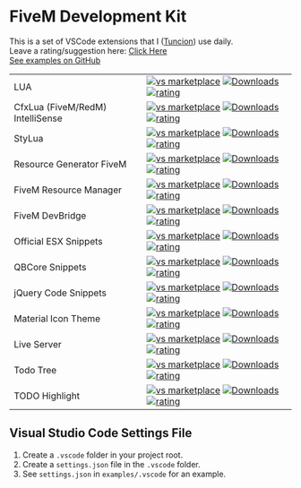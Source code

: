 # FiveM Development Kit

This is a set of VSCode extensions that I ([Tuncion](https://github.com/Tuncion)) use daily.\
Leave a rating/suggestion here: [Click Here](https://forum.cfx.re/t/pack-fivem-development/5166915)\
[See examples on GitHub](https://github.com/Tuncion/vscode-fivem-development-kit)

|              |         |
|--------------|---------|
| LUA | [![vs marketplace](https://img.shields.io/vscode-marketplace/v/sumneko.lua.svg?label=Visual%20Studio%20Marketplace)](https://marketplace.visualstudio.com/items?itemName=sumneko.lua) [![Downloads](https://img.shields.io/vscode-marketplace/d/sumneko.lua.svg)](https://marketplace.visualstudio.com/items?itemName=sumneko.lua) [![rating](https://img.shields.io/vscode-marketplace/r/sumneko.lua.svg)](https://marketplace.visualstudio.com/items?itemName=sumneko.lua) |
| CfxLua (FiveM/RedM) IntelliSense | [![vs marketplace](https://img.shields.io/vscode-marketplace/v/overextended.cfxlua-vscode.svg?label=Visual%20Studio%20Marketplace)](https://marketplace.visualstudio.com/items?itemName=overextended.cfxlua-vscode) [![Downloads](https://img.shields.io/vscode-marketplace/d/overextended.cfxlua-vscode.svg)](https://marketplace.visualstudio.com/items?itemName=overextended.cfxlua-vscode) [![rating](https://img.shields.io/vscode-marketplace/r/overextended.cfxlua-vscode.svg)](https://marketplace.visualstudio.com/items?itemName=overextended.cfxlua-vscode) |
| StyLua | [![vs marketplace](https://img.shields.io/vscode-marketplace/v/JohnnyMorganz.stylua.svg?label=Visual%20Studio%20Marketplace)](https://marketplace.visualstudio.com/items?itemName=JohnnyMorganz.stylua) [![Downloads](https://img.shields.io/vscode-marketplace/d/JohnnyMorganz.stylua.svg)](https://marketplace.visualstudio.com/items?itemName=JohnnyMorganz.stylua) [![rating](https://img.shields.io/vscode-marketplace/r/JohnnyMorganz.stylua.svg)](https://marketplace.visualstudio.com/items?itemName=JohnnyMorganz.stylua) |
| Resource Generator FiveM | [![vs marketplace](https://img.shields.io/vscode-marketplace/v/ResourceGeneratorFiveM.resource-generator-fivem.svg?label=Visual%20Studio%20Marketplace)](https://marketplace.visualstudio.com/items?itemName=ResourceGeneratorFiveM.resource-generator-fivem) [![Downloads](https://img.shields.io/vscode-marketplace/d/ResourceGeneratorFiveM.resource-generator-fivem.svg)](https://marketplace.visualstudio.com/items?itemName=ResourceGeneratorFiveM.resource-generator-fivem) [![rating](https://img.shields.io/vscode-marketplace/r/ResourceGeneratorFiveM.resource-generator-fivem.svg)](https://marketplace.visualstudio.com/items?itemName=ResourceGeneratorFiveM.resource-generator-fivem) |
| FiveM Resource Manager | [![vs marketplace](https://img.shields.io/vscode-marketplace/v/vioritygroup.fivem-resource-manager.svg?label=Visual%20Studio%20Marketplace)](https://marketplace.visualstudio.com/items?itemName=vioritygroup.fivem-resource-manager) [![Downloads](https://img.shields.io/vscode-marketplace/d/vioritygroup.fivem-resource-manager.svg)](https://marketplace.visualstudio.com/items?itemName=vioritygroup.fivem-resource-manager) [![rating](https://img.shields.io/vscode-marketplace/r/vioritygroup.fivem-resource-manager.svg)](https://marketplace.visualstudio.com/items?itemName=vioritygroup.fivem-resource-manager) |
| FiveM DevBridge | [![vs marketplace](https://img.shields.io/vscode-marketplace/v/ZerX.fivem-devbridge.svg?label=Visual%20Studio%20Marketplace)](https://marketplace.visualstudio.com/items?itemName=ZerX.fivem-devbridge) [![Downloads](https://img.shields.io/vscode-marketplace/d/ZerX.fivem-devbridge.svg)](https://marketplace.visualstudio.com/items?itemName=ZerX.fivem-devbridge) [![rating](https://img.shields.io/vscode-marketplace/r/ZerX.fivem-devbridge.svg)](https://marketplace.visualstudio.com/items?itemName=ZerX.fivem-devbridge) |
| Official ESX Snippets | [![vs marketplace](https://img.shields.io/vscode-marketplace/v/esx-framework.esx-legacy.svg?label=Visual%20Studio%20Marketplace)](https://marketplace.visualstudio.com/items?itemName=esx-framework.esx-legacy) [![Downloads](https://img.shields.io/vscode-marketplace/d/esx-framework.esx-legacy.svg)](https://marketplace.visualstudio.com/items?itemName=esx-framework.esx-legacy) [![rating](https://img.shields.io/vscode-marketplace/r/esx-framework.esx-legacy.svg)](https://marketplace.visualstudio.com/items?itemName=esx-framework.esx-legacy) |
| QBCore Snippets | [![vs marketplace](https://img.shields.io/vscode-marketplace/v/TheRealCasi.FiveM-Lua-QBCore-Snippets.svg?label=Visual%20Studio%20Marketplace)](https://marketplace.visualstudio.com/items?itemName=TheRealCasi.FiveM-Lua-QBCore-Snippets) [![Downloads](https://img.shields.io/vscode-marketplace/d/TheRealCasi.FiveM-Lua-QBCore-Snippets.svg)](https://marketplace.visualstudio.com/items?itemName=TheRealCasi.FiveM-Lua-QBCore-Snippets) [![rating](https://img.shields.io/vscode-marketplace/r/TheRealCasi.FiveM-Lua-QBCore-Snippets.svg)](https://marketplace.visualstudio.com/items?itemName=TheRealCasi.FiveM-Lua-QBCore-Snippets) |
| jQuery Code Snippets | [![vs marketplace](https://img.shields.io/vscode-marketplace/v/donjayamanne.jquerysnippets.svg?label=Visual%20Studio%20Marketplace)](https://marketplace.visualstudio.com/items?itemName=donjayamanne.jquerysnippets) [![Downloads](https://img.shields.io/vscode-marketplace/d/donjayamanne.jquerysnippets.svg)](https://marketplace.visualstudio.com/items?itemName=donjayamanne.jquerysnippets) [![rating](https://img.shields.io/vscode-marketplace/r/donjayamanne.jquerysnippets.svg)](https://marketplace.visualstudio.com/items?itemName=donjayamanne.jquerysnippets) |
| Material Icon Theme | [![vs marketplace](https://img.shields.io/vscode-marketplace/v/PKief.material-icon-theme.svg?label=Visual%20Studio%20Marketplace)](https://marketplace.visualstudio.com/items?itemName=PKief.material-icon-theme) [![Downloads](https://img.shields.io/vscode-marketplace/d/PKief.material-icon-theme.svg)](https://marketplace.visualstudio.com/items?itemName=PKief.material-icon-theme) [![rating](https://img.shields.io/vscode-marketplace/r/PKief.material-icon-theme.svg)](https://marketplace.visualstudio.com/items?itemName=PKief.material-icon-theme) |
| Live Server | [![vs marketplace](https://img.shields.io/vscode-marketplace/v/ritwickdey.LiveServer.svg?label=Visual%20Studio%20Marketplace)](https://marketplace.visualstudio.com/items?itemName=ritwickdey.LiveServer) [![Downloads](https://img.shields.io/vscode-marketplace/d/ritwickdey.LiveServer.svg)](https://marketplace.visualstudio.com/items?itemName=ritwickdey.LiveServer) [![rating](https://img.shields.io/vscode-marketplace/r/ritwickdey.LiveServer.svg)](https://marketplace.visualstudio.com/items?itemName=ritwickdey.LiveServer) |
| Todo Tree | [![vs marketplace](https://img.shields.io/vscode-marketplace/v/Gruntfuggly.todo-tree.svg?label=Visual%20Studio%20Marketplace)](https://marketplace.visualstudio.com/items?itemName=Gruntfuggly.todo-tree) [![Downloads](https://img.shields.io/vscode-marketplace/d/Gruntfuggly.todo-tree.svg)](https://marketplace.visualstudio.com/items?itemName=Gruntfuggly.todo-tree) [![rating](https://img.shields.io/vscode-marketplace/r/Gruntfuggly.todo-tree.svg)](https://marketplace.visualstudio.com/items?itemName=Gruntfuggly.todo-tree) |
| TODO Highlight | [![vs marketplace](https://img.shields.io/vscode-marketplace/v/wayou.vscode-todo-highlight.svg?label=Visual%20Studio%20Marketplace)](https://marketplace.visualstudio.com/items?itemName=wayou.vscode-todo-highlight) [![Downloads](https://img.shields.io/vscode-marketplace/d/wayou.vscode-todo-highlight.svg)](https://marketplace.visualstudio.com/items?itemName=wayou.vscode-todo-highlight) [![rating](https://img.shields.io/vscode-marketplace/r/wayou.vscode-todo-highlight.svg)](https://marketplace.visualstudio.com/items?itemName=wayou.vscode-todo-highlight) |


##  Visual Studio Code Settings File

1. Create a `.vscode` folder in your project root.
2. Create a `settings.json` file in the `.vscode` folder.
3. See `settings.json` in `examples/.vscode` for an example.